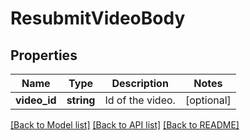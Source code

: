 # ResubmitVideoBody

## Properties
Name | Type | Description | Notes
------------ | ------------- | ------------- | -------------
**video_id** | **string** | Id of the video. | [optional] 

[[Back to Model list]](../README.md#documentation-for-models) [[Back to API list]](../README.md#documentation-for-api-endpoints) [[Back to README]](../README.md)


